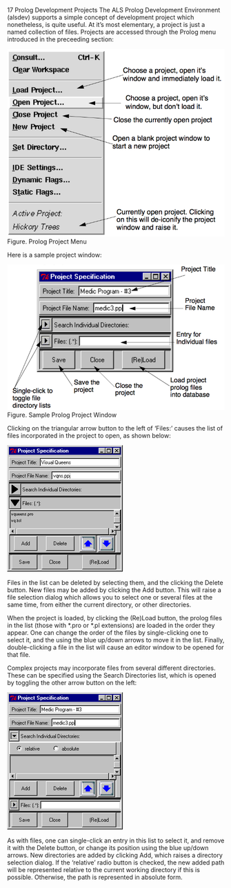 17 Prolog Development Projects
The ALS Prolog Development Environment (alsdev) supports a simple concept of
development project which nonetheless, is quite useful. At it’s most elementary, a
project is just a named collection of files. Projects are accessed through the Prolog
menu introduced in the preceeding section: 

![](images/PrologProjectMenu.png)
Figure. Prolog Project Menu

Here is a sample project window:

![](images/PrologProjectWindowSample.png)
Figure. Sample Prolog Project Window

Clicking on the triangular arrow button to the left of ‘Files:’ causes the list of files
incorporated in the project to open, as shown below:

![](images/projects-2.gif)

Files in the list can be deleted by selecting them, and the clicking the Delete button.
New files may be added by clicking the Add button. This will raise a file selection
dialog which allows you to select one or several files at the same time, from either
the current directory, or other directories.

When the project is loaded, by clicking the (Re)Load button, the prolog files in the
list (those with *.pro or *.pl extensions) are loaded in the order they appear. One
can change the order of the files by single-clicking one to select it, and the using the
blue up/down arrows to move it in the list.
Finally, double-clicking a file in the list will cause an editor window to be opened
for that file.

Complex projects may incorporate files from several different directories. These
can be specified using the Search Directories list, which is opened by toggling the
other arrow button on the left:

![](images/projects-4.gif)

As with files, one can single-click an entry in this list to select it, and remove it with
the Delete button, or change its position using the blue up/down arrows. New directories are added by clicking Add, which raises a directory selection dialog. If
the ‘relative’ radio button is checked, the new added path will be represented relative to the current working directory if this is possible. Otherwise, the path is represented in absolute form.


